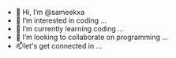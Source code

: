 - 👋 Hi, I’m @sameekxa
- 👀 I’m interested in coding ...
- 🌱 I’m currently learning coding ...
- 💞️ I’m looking to collaborate on programming ...
- 📫let's get connected in ...

<!---
Favjsna/Favjsna is a ✨ special ✨ repository because its `README.md` (this file) appears on your GitHub profile.
You can click the Preview link to take a look at your changes.
--->

